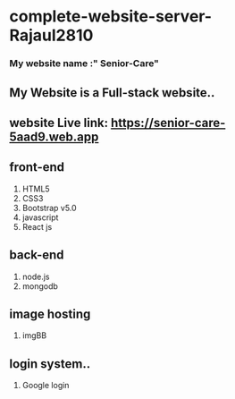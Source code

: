 # complete-website-server-Rajaul2810
### My website name :" Senior-Care"

## My Website is a Full-stack website..

## website Live link:  https://senior-care-5aad9.web.app

## front-end 
1. HTML5
2. CSS3
3. Bootstrap v5.0
4. javascript
5. React js

## back-end
1. node.js
2. mongodb

## image hosting 
1. imgBB

## login system..
1. Google login



